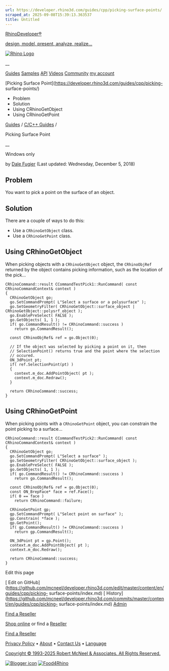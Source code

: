 ```yaml
---
url: https://developer.rhino3d.com/guides/cpp/picking-surface-points/
scraped_at: 2025-09-08T15:39:13.363537
title: Untitled
---
```


[RhinoDeveloper®](/)

[design, model, present, analyze, realize...](/)

[![Rhino Logo](https://developer.rhino3d.com/images/rhinodevlogo.png)](/)

__

[Guides](https://developer.rhino3d.com/guides)
[Samples](https://developer.rhino3d.com/samples)
[API](https://developer.rhino3d.com/api)
[Videos](https://developer.rhino3d.com/videos)
[Community](https://discourse.mcneel.com/c/rhino-developer) [my account
](https://www.rhino3d.com/my-account/ "Manage your account, licenses, and
teams")

[Picking Surface Point](https://developer.rhino3d.com/guides/cpp/picking-
surface-points/)

  * Problem
  * Solution
  * Using CRhinoGetObject
  * Using CRhinoGetPoint

[Guides](https://developer.rhino3d.com/en/guides/) / [C/C++
Guides](https://developer.rhino3d.com/en/guides/cpp/) /

Picking Surface Point

__

Windows only

by [Dale Fugier](https://discourse.mcneel.com/u/dale/) (Last updated:
Wednesday, December 5, 2018)

## Problem

You want to pick a point on the surface of an object.

## Solution

There are a couple of ways to do this:

  * Use a `CRhinoGetObject` class.
  * Use a `CRhinoGetPoint` class.

## Using CRhinoGetObject

When picking objects with a `CRhinoGetObject` object, the `CRhinoObjRef`
returned by the object contains picking information, such as the location of
the pick…

    
    
    CRhinoCommand::result CCommandTestPick1::RunCommand( const CRhinoCommandContext& context )
    {
      CRhinoGetObject go;
      go.SetCommandPrompt( L"Select a surface or a polysurface" );
      go.SetGeometryFilter( CRhinoGetObject::surface_object | CRhinoGetObject::polysrf_object );
      go.EnablePreSelect( FALSE );
      go.GetObjects( 1, 1 );
      if( go.CommandResult() != CRhinoCommand::success )
        return go.CommandResult();
    
      const CRhinoObjRef& ref = go.Object(0);
    
      // If the object was selected by picking a point on it, then
      // SelectionPoint() returns true and the point where the selection
      // occured.
      ON_3dPoint pt;
      if( ref.SelectionPoint(pt) )
      {
        context.m_doc.AddPointObject( pt );
        context.m_doc.Redraw();
      }
    
      return CRhinoCommand::success;
    }
    

## Using CRhinoGetPoint

When picking points with a `CRhinoGetPoint` object, you can constrain the
point picking to a surface…

    
    
    CRhinoCommand::result CCommandTestPick2::RunCommand( const CRhinoCommandContext& context )
    {
      CRhinoGetObject go;
      go.SetCommandPrompt( L"Select a surface" );
      go.SetGeometryFilter( CRhinoGetObject::surface_object );
      go.EnablePreSelect( FALSE );
      go.GetObjects( 1, 1 );
      if( go.CommandResult() != CRhinoCommand::success )
        return go.CommandResult();
    
      const CRhinoObjRef& ref = go.Object(0);
      const ON_BrepFace* face = ref.Face();
      if( 0 == face )
        return CRhinoCommand::failure;
    
      CRhinoGetPoint gp;
      gp.SetCommandPrompt( L"Select point on surface" );
      gp.Constrain( *face );
      gp.GetPoint();
      if( gp.CommandResult() != CRhinoCommand::success )
        return gp.CommandResult();
    
      ON_3dPoint pt = gp.Point();
      context.m_doc.AddPointObject( pt );
      context.m_doc.Redraw();
    
      return CRhinoCommand::success;
    }
    

Edit this page

[ Edit on
GitHub](https://github.com/mcneel/developer.rhino3d.com/edit/master/content/en/guides/cpp/picking-
surface-points/index.md) [
History](https://github.com/mcneel/developer.rhino3d.com/commits/master/content/en/guides/cpp/picking-
surface-points/index.md) [ Admin](https://developer.rhino3d.com/admin)

[Find a Reseller](https://www.rhino3d.com/sales)

[Shop online](https://www.rhino3d.com/store) or find a
[Reseller](https://www.rhino3d.com/sales)

[Find a Reseller](https://www.rhino3d.com/sales)

[Privacy Policy](https://www.rhino3d.com/privacy) •
[About](https://www.rhino3d.com/mcneel/about) • [Contact
Us](https://www.rhino3d.com/mcneel/contact) • [
Language](https://www.rhino3d.com/language "Change to a different region or
language")

[Copyright © 1993-2025 Robert McNeel & Associates. All Rights
Reserved.](https://www.rhino3d.com/mcneel/about)

[](https://www.facebook.com/McNeelRhinoceros/)
[](https://twitter.com/bobmcneel) [](https://www.linkedin.com/groups/75313/)
[](https://www.youtube.com/user/RhinoGuide/videos) [](https://vimeo.com/rhino)
[![Blogger
icon](https://developer.rhino3d.com/images/blogger.svg)](http://blog.rhino3d.com/)
[![Food4Rhino](https://developer.rhino3d.com/images/f4r_icon_01.svg)](https://www.food4rhino.com)


